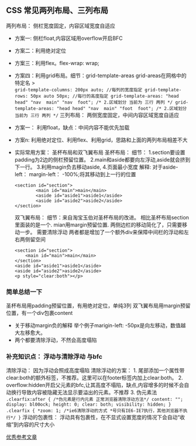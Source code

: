 ## CSS 常见两列布局、三列布局
两列布局： 侧栏宽度固定，内容区域宽度自适应
- 方案一: 侧栏float,内容区域用overflow开启BFC
- 方案二：利用绝对定位
- 方案三：利用flex。flex-wrap: wrap;
- 方案四：利用grid布局。细节：grid-template-areas grid-areas在网格中的特定名
        >  
        ```
        grid-template-columns: 200px auto; //每列的宽度指定
        grid-template-rows: 50px auto 50px; //每行的高度指定
        grid-template-areas: "head head"
                             "nav  main"
                             "nav  foot"; /* 2.区域划分 当前为 三行 两列 */
        grid-template-areas: "head head"
                             "nav  main"
                             "foot  foot"; /* 2.区域划分 当前为 三行 两列 */
        ```
三列布局： 两侧宽度固定，中间内容区域宽度自适应
- 方案一： 利用float，缺点：中间内容不能优先加载
- 方案n:   利用绝对定位、利用flex、利用grid，思路和上面的两列布局相差不大
- 实际常用方案： 圣杯布局和双飞翼布局
    圣杯布局： 
    细节： 
    1.section要设置padding为2边的侧栏预留位置。 
    2.main和aside都要向左浮动,aside就会挤到下一行。 
    3.利用magin负去移动aside,
    4.页面最小宽度
    解释: 对于aside-left： margin-left： -100%;将其移动到上一行的位置

    ```
    <section id="section">
            <main id="main">main</main>
            <aside id="aside1">aside1</aside>
            <aside id="aside2">aside2</aside>
    </section>
    ```
    双飞翼布局：
    细节：来自淘宝玉伯对圣杯布局的改进。
    相比圣杯布局section里面装的是一个. 
    mian用margin预留位置. 
    两侧边栏的移动简化了，只需要移动一步。
    需要清除浮动
    两者都是增加了一个额外div来保障中间栏的浮动和左右两侧留空间
    ```
    <section id="section">
        <main id="main">main</main>
    </section>
    <aside id="aside1">aside1</aside>
    <aside id="aside2">aside2</aside>
    <p style="clear:both"></p> 
    ```

### 简单总结一下 
圣杯布局用padding预留位置，有用绝对定位，单纯3列
双飞翼布局用margin预留位置，有一个div包裹content
- 关于移动margin负的解释 举个例子marigin-left: -50px是向左移动，数值越大左移愈大。
- 两个都要清除浮动，不然会高度塌陷

### 补充知识点： 浮动与清除浮动 与bfc
清除浮动： 因为浮动会照成高度塌陷
清除浮动的方案：  1. 尾部添加一个属性带clear:both的额外标签，不推荐。这里可以在footer标签内加上clear:both。
                2. overflow:hidden开启父元素的bfc,让其高度不塌陷，缺点,内容增多的时候不会自动换行导致内容被隐藏无法显示要溢出的元素。不推荐
                3. 伪元素法
                ```
                .clearfix:after {
                    /*伪元素是行内元素 正常浏览器清除浮动方法*/
                    content: "";
                    display: bl00ock;
                    height: 0;
                    clear: both;
                    visibility: hidden;
                }
                .clearfix {
                    *zoom: 1;
                    /*ie6清除浮动的方式 *号只有IE6-IE7执行，其他浏览器不执行*/
                }
                ```
浮动的包裹性： 浮动具有包裹性，在不显式设置宽度的情况下会自动“收缩”到内容的尺寸大小


[优秀参考文章](https://www.jianshu.com/p/81ef7e7094e8)